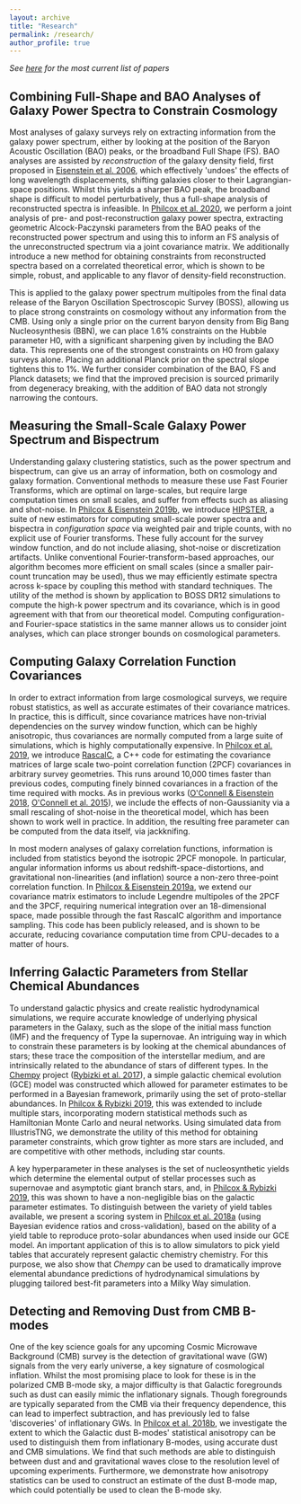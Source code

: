 ```yaml
---
layout: archive
title: "Research"
permalink: /research/
author_profile: true
---
```


*See [here](http://arxiv.org/a/philcox_o_1) for the most current list of papers*

Combining Full-Shape and BAO Analyses of Galaxy Power Spectra to Constrain Cosmology
-------------------------------------------------------------------------------

Most analyses of galaxy surveys rely on extracting information from the galaxy power spectrum, either by looking at the position of the Baryon Acoustic Oscillation (BAO) peaks, or the broadband Full Shape (FS). BAO analyses are assisted by *reconstruction* of the galaxy density field, first proposed in [Eisenstein et al. 2006](https://arxiv.org/abs/astro-ph/0604362), which effectively 'undoes' the effects of long wavelength displacements, shifting galaxies closer to their Lagrangian-space positions. Whilst this yields a sharper BAO peak, the broadband shape is difficult to model perturbatively, thus a full-shape analysis of reconstructed spectra is infeasible. In [Philcox et al. 2020](https://arxiv.org/abs/2002.04035), we perform a joint analysis of pre- and post-reconstruction galaxy power spectra, extracting geometric Alcock-Paczynski parameters from the BAO peaks of the reconstructed power spectrum and using this to inform an FS analysis of the unreconstructed spectrum via a joint covariance matrix. We additionally introduce a new method for obtaining constraints from reconstructed spectra based on a correlated theoretical error, which is shown to be simple, robust, and applicable to any flavor of density-field reconstruction.

This is applied to the galaxy power spectrum multipoles from the final data release of the Baryon Oscillation Spectroscopic Survey (BOSS), allowing us to place strong constraints on cosmology without any information from the CMB. Using only a single prior on the current baryon density from Big Bang Nucleosynthesis (BBN), we can place 1.6% constraints on the Hubble parameter H0, with a significant sharpening given by including the BAO data. This represents one of the strongest constraints on H0 from galaxy surveys alone. Placing an additional Planck prior on the spectral slope tightens this to 1%. We further consider combination of the BAO, FS and Planck datasets; we find that the improved precision is sourced primarily from degeneracy breaking, with the addition of BAO data not strongly narrowing the contours.

Measuring the Small-Scale Galaxy Power Spectrum and Bispectrum
--------------------------------------------------------

Understanding galaxy clustering statistics, such as the power spectrum and bispectrum, can give us an array of information, both on cosmology and galaxy formation. Conventional methods to measure these use Fast Fourier Transforms, which are optimal on large-scales, but require large computation times on small scales, and suffer from effects such as aliasing and shot-noise. In [Philcox & Eisenstein 2019b](https://arxiv.org/abs/1912.01010), we introduce [HIPSTER](https://Hipster.readthedocs.io), a suite of new estimators for computing small-scale power spectra and bispectra in *configuration space* via weighted pair and triple counts, with no explicit use of Fourier transforms. These fully account for the survey window function, and do not include aliasing, shot-noise or discretization artifacts. Unlike conventional Fourier-transform-based approaches, our algorithm becomes more efficient on small scales (since a smaller pair-count truncation may be used), thus we may efficiently estimate spectra across k-space by coupling this method with standard techniques. The utility of the method is shown by application to BOSS DR12 simulations to compute the high-k power spectrum and its covariance, which is in good agreement with that from our theoretical model. Computing configuration- and Fourier-space statistics in the same manner allows us to consider joint analyses, which can place stronger bounds on cosmological parameters.

Computing Galaxy Correlation Function Covariances
----------------------------------------

In order to extract information from large cosmological surveys, we require robust statistics, as well as accurate estimates of their covariance matrices. In practice, this is difficult, since covariance matrices have non-trivial dependencies on the survey window function, which can be highly anisotropic, thus covariances are normally computed from a large suite of simulations, which is highly computationally expensive. In [Philcox et al. 2019](https://arxiv.org/abs/1904.11070), we introduce [RascalC](https://RascalC.readthedocs.io), a C++ code for estimating the covariance matrices of large scale two-point correlation function (2PCF) covariances in arbitrary survey geometries. This runs around 10,000 times faster than previous codes, computing finely binned covariances in a fraction of the time required with mocks. As in previous works ([O'Connell & Eisenstein 2018](https://arxiv.org/pdf/1808.05978.pdf), [O'Connell et al. 2015](https://arxiv.org/pdf/1510.01740.pdf)), we include the effects of non-Gaussianity via a small rescaling of shot-noise in the theoretical model, which has been shown to work well in practice. In addition, the resulting free parameter can be computed from the data itself, via jackknifing.

In most modern analyses of galaxy correlation functions, information is included from statistics beyond the isotropic 2PCF monopole. In particular, angular information informs us about redshift-space-distortions, and gravitational non-linearities (and inflation) source a non-zero three-point correlation function. In [Philcox & Eisenstein 2019a](https://arxiv.org/abs/1910.04764), we extend our covariance matrix estimators to include Legendre multipoles of the 2PCF and the 3PCF, requiring numerical integration over an 18-dimensional space, made possible through the fast RascalC algorithm and importance sampling. This code has been publicly released, and is shown to be accurate, reducing covariance computation time from CPU-decades to a matter of hours.

Inferring Galactic Parameters from Stellar Chemical Abundances
---------------------------------------------------------------

To understand galactic physics and create realistic hydrodynamical simulations, we require accurate knowledge of underlying physical parameters in the Galaxy, such as the slope of the initial mass function (IMF) and the frequency of Type Ia supernovae. An intriguing way in which to constrain these parameters is by looking at the chemical abundances of stars; these trace the composition of the interstellar medium, and are intrinsically related to the abundance of stars of different types. In the [Chempy](https://github.com/oliverphilcox/ChempyMulti) project ([Rybizki et al. 2017](https://arxiv.org/abs/1702.08729)), a simple galactic chemical evolution (GCE) model was constructed which allowed for parameter estimates to be performed in a Bayesian framework, primarily using the set of proto-stellar abundances. In [Philcox & Rybizki 2019](https://arxiv.org/pdf/1909.00812.pdf), this was extended to include multiple stars, incorporating modern statistical methods such as Hamiltonian Monte Carlo and neural networks. Using simulated data from IllustrisTNG, we demonstrate the utility of this method for obtaining parameter constraints, which grow tighter as more stars are included, and are competitive with other methods, including star counts.

A key hyperparameter in these analyses is the set of nucleosynthetic yields which determine the elemental output of stellar processes such as supernovae and asymptotic giant branch stars, and, in [Philcox & Rybizki 2019](https://arxiv.org/pdf/1909.00812.pdf), this was shown to have a non-negligible bias on the galactic parameter estimates. To distinguish between the variety of yield tables available, we present a scoring system in [Philcox et al. 2018a](https://arxiv.org/abs/1712.05686) (using Bayesian evidence ratios and cross-validation), based on the ability of a yield table to reproduce proto-solar abundances when used inside our GCE model. An important application of this is to allow simulators to pick yield tables that accurately represent galactic chemistry chemistry. For this purpose, we also show that *Chempy* can be used to dramatically improve elemental abundance predictions of hydrodynamical simulations by plugging tailored best-fit parameters into a Milky Way simulation.


Detecting and Removing Dust from CMB B-modes
-----------------

One of the key science goals for any upcoming Cosmic Microwave Background (CMB) survey is the detection of gravitational wave (GW) signals from the very early universe, a key signature of cosmological inflation. Whilst the most promising place to look for these is in the polarized CMB B-mode sky, a major difficulty is that Galactic foregrounds such as dust can easily mimic the inflationary signals. Though foregrounds are typically separated from the CMB via their frequency dependence, this can lead to imperfect subtraction, and has previously led to false 'discoveries' of inflationary GWs. In [Philcox et al. 2018b](https://arxiv.org/abs/1805.09177), we investigate the extent to which the Galactic dust B-modes' statistical anisotropy can be used to distinguish them from inflationary B-modes, using accurate dust and CMB simulations. We find that such methods are able to distinguish between dust and and gravitational waves close to the resolution level of upcoming experiments. Furthermore, we demonstrate how anisotropy statistics can be used to construct an estimate of the dust B-mode map, which could potentially be used to clean the B-mode sky.
